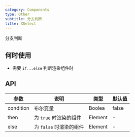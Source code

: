 ```yaml
---
category: Components
type: Other
subtitle: 分支判断
title: XSelect
---
```


分支判断

## 何时使用

- 需要 `if...else` 判断渲染组件时

## API

| 参数 | 说明 | 类型 | 默认值 |
| --- | --- | --- | --- |
| condition | 布尔变量 | Boolea | false |
| then | 为 `true` 时渲染的组件 | Element | - |
| else | 为 `false` 时渲染的组件 | Element | - |
